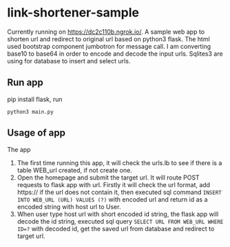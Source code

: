 # link-shortener-sample
Currently running on https://dc2c110b.ngrok.io/. A sample web app to shorten url and redirect to original url based on python3 flask.
The html used bootstrap component jumbotron for message call. I am converting base10 to base64 in order to encode and decode the input urls. Sqlites3 are using for database to insert and select urls.

## Run app
pip install flask, run 
```
python3 main.py
```

## Usage of app
The app 
1. The first time running this app, it will check the urls.lb to see if there is a table WEB_url created, if not create one.
2. Open the homepage and submit the target url. It will route POST requests to flask app with url. Firstly it will check the url format, add https:// if the url does not contain it, then executed sql command `INSERT INTO WEB_URL (URL) VALUES (?)` with encoded url and return id as a encoded string with host url to User.
3. When user type host url with short encoded id string, the flask app will decode the id string, executed sql query `SELECT URL FROM WEB_URL WHERE ID=?` with decoded id, get the saved url from database and redirect to target url.
